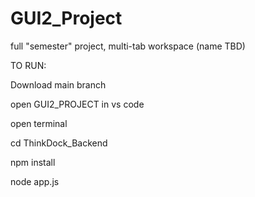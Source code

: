 # GUI2_Project
full "semester" project, multi-tab workspace (name TBD)

TO RUN:

Download main branch

open GUI2_PROJECT in vs code

open terminal

cd ThinkDock_Backend

npm install

node app.js